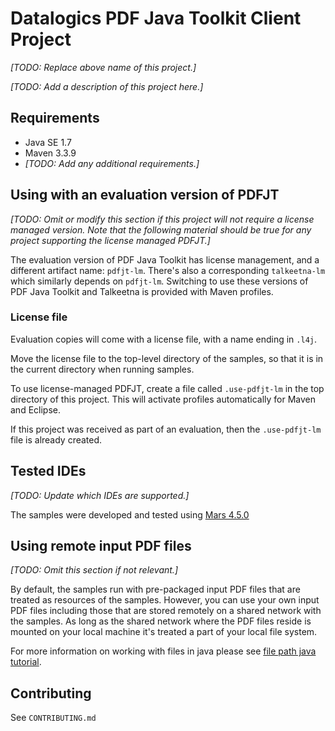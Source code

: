# Datalogics PDF Java Toolkit Client Project

_[TODO: Replace above name of this project.]_

_[TODO: Add a description of this project here.]_


## Requirements

* Java SE 1.7
* Maven 3.3.9
* _[TODO: Add any additional requirements.]_

## Using with an evaluation version of PDFJT

_[TODO: Omit or modify this section if this project will not require a license managed version. Note that the following material should be true for any project supporting the license managed PDFJT.]_

The evaluation version of PDF Java Toolkit has license management, and a different artifact name: ``pdfjt-lm``. There's also a corresponding ``talkeetna-lm`` which similarly depends on ``pdfjt-lm``. Switching to use these versions of PDF Java Toolkit and Talkeetna is provided with Maven profiles.

### License file

Evaluation copies will come with a license file, with a name ending in ``.l4j``.

Move the license file to the top-level directory of the samples, so that it is in the current directory when running samples.

To use license-managed PDFJT, create a file called ``.use-pdfjt-lm`` in the top directory of this project. This will activate profiles automatically for Maven and Eclipse.

If this project was received as part of an evaluation, then the ``.use-pdfjt-lm`` file is already created.

## Tested IDEs

_[TODO: Update which IDEs are supported.]_

The samples were developed and tested using [Mars 4.5.0](https://eclipse.org/mars/)

## Using remote input PDF files

_[TODO: Omit this section if not relevant.]_

By default, the samples run with pre-packaged input PDF files that are treated as resources of the samples. However, you can use your own input PDF files including those that are stored remotely on a shared network with the samples. As long as the shared network where the PDF files reside is mounted on your local machine it's treated a part of your local file system.

For more information on working with files in java please see [file path java tutorial](http://www.java2s.com/Tutorial/Java/0180__File/UniversalNamingConvention.htm).

## Contributing

See ``CONTRIBUTING.md``
